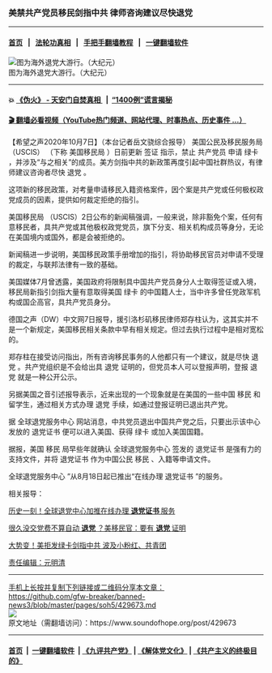 ### 美禁共产党员移民剑指中共 律师咨询建议尽快退党
------------------------

#### [首页](https://github.com/gfw-breaker/banned-news3/blob/master/README.md) &nbsp;&nbsp;|&nbsp;&nbsp; [法轮功真相](https://github.com/begood0513/basic/blob/master/README.md)  &nbsp;&nbsp;|&nbsp;&nbsp; [手把手翻墙教程](https://github.com/gfw-breaker/guides/wiki)  &nbsp;&nbsp;|&nbsp;&nbsp; [一键翻墙软件](https://github.com/gfw-breaker/nogfw/blob/master/README.md)  



<div><img alt="图为海外退党大游行。（大纪元）" src="https://img.soundofhope.org/2020-09/9-18-3-1-1600428179092.jpg"/>
<br/><figcaption class="caption">
 图为海外退党大游行。（大纪元）
</figcaption></div><hr/>

#### 💥 [《伪火》 - 天安门自焚真相 ](http://158.247.195.190:10000/videos/blog/weihuo.html)&nbsp; |&nbsp; [“1400例”谎言揭秘  ](http://158.247.195.190:10000/videos/blog/jiexi1400.html)

#### [ 🎬  翻墙必看视频（YouTube热门频道、网站代理、时事热点、历史事件 ...）](https://github.com/gfw-breaker/links/blob/master/banned.md)

<div><div class="Content__Wrapper sc-1bvya0-0 grZQxZ">
 <p class="meta-top">
  <span class="meta">
   【希望之声2020年10月7日】（本台记者岳文骁综合报导）
  </span>
  <ok href="https://www.soundofhope.org/term/389977">
   美国公民及移民服务局（USCIS）
  </ok>
  （下称
  <ok href="/term/27146">
   美国移民局
  </ok>
  ）日前更新
  <ok href="https://www.soundofhope.org/term/1520">
   签证
  </ok>
  指示，禁止
  <ok href="https://www.soundofhope.org/term/10939">
   共产党员
  </ok>
  申请
  <ok href="https://www.soundofhope.org/term/2461">
   绿卡
  </ok>
  ，并涉及“与之相关”的成员。美方剑指中共的新政策再度引起中国社群热议，有律师建议咨询者尽快
  <ok href="/term/21105">
   退党
  </ok>
  。
 </p>
 <p>
  这项新的移民政策，对考量申请移民入籍资格案件，因个案是共产党或任何极权政党成员的因素，提供如何裁定拒绝的指引。
 </p>
 <div class="AD_Embed__Wrap-sc-1xslmin-0 igMuqX module desktop">
  <div>
  </div>
 </div>
 <p>
  <ok href="/term/27146">
   美国移民局
  </ok>
  （USCIS）2日公布的新闻稿强调，一般来说，除非豁免个案，任何有意移民者，具共产党或其他极权政党党员，旗下分支、相关机构成员等身分，无论在美国境内或国外，都是会被拒绝的。
 </p>
 <p>
  新闻稿进一步说明，美国移民政策手册增加的指引，将协助移民官员对申请不受理的裁定，与联邦法律有一致的基础。
 </p>
 <p>
  美国媒体7月曾透露，美国政府将限制具中国共产党员身分人士取得签证或入境，移民局新指引剑指大量有意取得美国
  <ok href="/term/2461">
   绿卡
  </ok>
  的中国籍人士，当中许多曾任党政军机构或国企高官，具共产党员身分。
 </p>
 <p>
  德国之声（DW）中文网7日报导，援引洛杉矶移民律师郑存柱认为，这其实并不是一个新规定，美国移民相关条款中早有相关规定。但过去执行过程中是相对宽松的。
 </p>
 <p>
  郑存柱在接受访问指出，所有咨询移民事务的人他都只有一个建议，就是尽快
  <ok href="/term/21105">
   退党
  </ok>
  。共产党组织是不会给出具
  <ok href="/term/21105">
   退党
  </ok>
  证明的，但党员本人可以登报声明，登报
  <ok href="/term/21105">
   退党
  </ok>
  就是一种公开公示。
 </p>
 <p>
  另据美国之音引述报导表示，近来出现的一个现象就是在美国的一些中国
  <ok href="https://www.soundofhope.org/term/2460">
   移民
  </ok>
  和留学生，通过相关方式办理
  <ok href="/term/21105">
   退党
  </ok>
  手续，如通过登报证明已退出共产党。
 </p>
 <p>
  据
  <ok href="https://www.soundofhope.org/term/54789">
   全球退党服务中心
  </ok>
  网站消息，中共党员退出中国共产党之后，只要出示该中心发放的
  <ok href="https://www.soundofhope.org/term/333319">
   退党证书
  </ok>
  便可以进入美国、获得
  <ok href="https://www.soundofhope.org/term/2461">
   绿卡
  </ok>
  或加入美国国籍。
 </p>
 <p>
  据报，美国
  <ok href="https://www.soundofhope.org/term/2460">
   移民
  </ok>
  局早些年就确认
  <ok href="https://www.soundofhope.org/term/54789">
   全球退党服务中心
  </ok>
  签发的
  <ok href="https://www.soundofhope.org/term/333319">
   退党证书
  </ok>
  是强有力的支持文件，并将
  <ok href="https://www.soundofhope.org/term/333319">
   退党证书
  </ok>
  作为中国公民
  <ok href="https://www.soundofhope.org/term/2460">
   移民
  </ok>
  、入籍等申请文件。
 </p>
 <p>
  <ok href="https://www.soundofhope.org/term/54789">
   全球退党服务中心
  </ok>
  ”从8月18日起已推出“在线办理
  <ok href="https://www.soundofhope.org/term/333319">
   退党证书
  </ok>
  ”的服务。
 </p>
 <p>
  相关报导：
 </p>
 <p>
  <a data-ctorig="https://www.soundofhope.org/post/413089" data-cturl="https://www.google.com/url?client=internal-element-cse&amp;cx=007749283119516952101:0iwnfnkwnek&amp;q=https://www.soundofhope.org/post/413089&amp;sa=U&amp;ved=2ahUKEwjq9vfZ8ZnsAhXNxDgGHSNNDNcQFjAAegQIARAC&amp;usg=AOvVaw2B_0d4AYTUw4rrBwE0bJZ6" dir="ltr" href="https://www.google.com/url?client=internal-element-cse&amp;cx=007749283119516952101:0iwnfnkwnek&amp;q=https://www.soundofhope.org/post/413089&amp;sa=U&amp;ved=2ahUKEwjq9vfZ8ZnsAhXNxDgGHSNNDNcQFjAAegQIARAC&amp;usg=AOvVaw2B_0d4AYTUw4rrBwE0bJZ6" target="_blank">
   历史一刻！全球退党中心加推在线办理
   <b>
    退党证书
   </b>
   服务
  </ok>
 </p>
 <p>
  <a data-ctorig="https://www.soundofhope.org/post/427648" data-cturl="https://www.google.com/url?client=internal-element-cse&amp;cx=007749283119516952101:0iwnfnkwnek&amp;q=https://www.soundofhope.org/post/427648&amp;sa=U&amp;ved=2ahUKEwjq9vfZ8ZnsAhXNxDgGHSNNDNcQFjABegQIBhAC&amp;usg=AOvVaw1aDcn1Dt591NNW15r9cfkr" dir="ltr" href="https://www.soundofhope.org/post/427648" target="_blank">
   很久没交党费不算自动
   <b>
    退党
   </b>
   ？美移民官：要有
   <b>
    退党
   </b>
   证明
  </ok>
 </p>
 <p>
  <ok href="https://www.soundofhope.org/post/428548">
   大势变！美拒发绿卡剑指中共 波及小粉红、共青团
  </ok>
 </p>
 <p class="meta-btm">
  责任编辑：元明清
 </p>
</div>
</div>
<hr/>
手机上长按并复制下列链接或二维码分享本文章：<br/>
https://github.com/gfw-breaker/banned-news3/blob/master/pages/soh5/429673.md <br/>
<a href='https://github.com/gfw-breaker/banned-news3/blob/master/pages/soh5/429673.md'><img src='https://github.com/gfw-breaker/banned-news3/blob/master/pages/soh5/429673.md.png'/></a> <br/>
原文地址（需翻墙访问）：https://www.soundofhope.org/post/429673


------------------------
#### [首页](https://github.com/gfw-breaker/banned-news3/blob/master/README.md) &nbsp;|&nbsp; [一键翻墙软件](https://github.com/gfw-breaker/nogfw/blob/master/README.md) &nbsp;| [《九评共产党》](https://github.com/gfw-breaker/9ping.md/blob/master/README.md#九评之一评共产党是什么) | [《解体党文化》](https://github.com/gfw-breaker/jtdwh.md/blob/master/README.md) | [《共产主义的终极目的》](https://github.com/gfw-breaker/gczydzjmd.md/blob/master/README.md)


<img src='http://gfw-breaker.win/banned-news3/pages/soh5/429673.md' width='0px' height='0px'/>